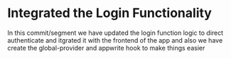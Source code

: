 # Integrated the Login Functionality

In this commit/segment we have updated the login function logic to direct authenticate and itgrated it with the frontend of the app and also we have create the global-provider and appwrite hook to make things easier
